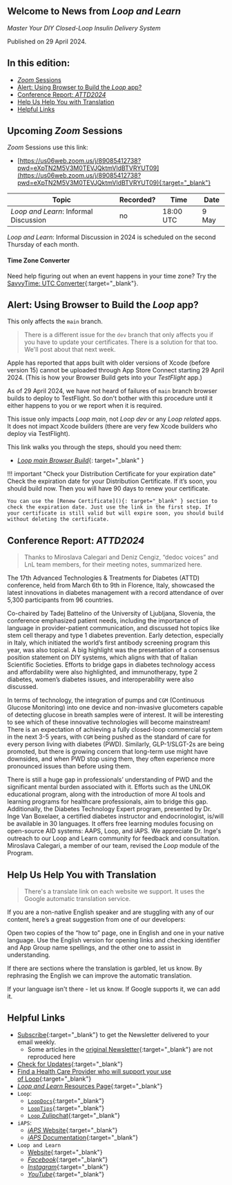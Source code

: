## Welcome to News from&nbsp;_<span translate="no">Loop and Learn</span>_

_Master Your DIY Closed-Loop Insulin Delivery System_

Published on 29 April 2024.

## In this edition:

* [*Zoom* Sessions](#upcoming-zoom-sessions)
* [Alert: Using Browser to Build the *Loop* app?](#alert-using-browser-to-build-the-loop-app)
* [Conference Report: _<span translate="no">ATTD2024</span>_](#conference-report-attd2024)
* [Help Us Help You with Translation](#help-us-help-you-with-translation)
* [Helpful Links](#helpful-links)

## Upcoming *Zoom* Sessions

*Zoom* Sessions use this link:

* [https://us06web.zoom.us/j/89085412738?pwd=eXpTN2M5V3M0TEVJQktmVldBTVRYUT09](https://us06web.zoom.us/j/89085412738?pwd=eXpTN2M5V3M0TEVJQktmVldBTVRYUT09){:target="_blank"}

| Topic | Recorded? | Time | Date |
| - | - | - | - |
| _<span translate="no">Loop and Learn</span>_: Informal Discussion | no | 18:00 UTC | 9 May |

_<span translate="no">Loop and Learn</span>_: Informal Discussion in 2024 is scheduled on the second Thursday of each month.

#### Time Zone Converter

Need help figuring out when an event happens in your time zone? Try the [SavvyTime: UTC Converter](https://savvytime.com/converter/utc){:target="_blank"}.

## Alert: Using Browser to Build the *Loop* app?

This only affects the `main` branch.

> There is a different issue for the `dev` branch that only affects you if you have to update your certificates. There is a solution for that too. We'll post about that next week.

Apple has reported that apps built with older versions of Xcode (before version 15) cannot be uploaded through App Store Connect starting 29 April 2024. (This is how your Browser Build gets into your *TestFlight* app.)

As of 29 April 2024, we have not heard of failures of `main` branch browser builds to deploy to TestFlight. So don't bother with this procedure until it either happens to you or we report when it is required.

This issue only impacts&nbsp;_<span translate="no">Loop main</span>_, not&nbsp;_<span translate="no">Loop dev</span>_&nbsp;or any&nbsp;_<span translate="no">Loop related</span>_&nbsp;apps. It does not impact Xcode builders (there are very few Xcode builders who deploy via TestFlight).

This link walks you through the steps, should you need them:

* [_<span translate="no">Loop main Browser Build</span>_](https://www.loopandlearn.org/2024/04/27/testflight-april-29-2024/){: target="_blank" }

!!! important "Check your Distribution Certificate for your expiration date"
    Check the expiration date for your Distribution Certificate. If it’s soon, you should build now. Then you will have 90 days to renew your certificate.

    You can use the [Renew Certificate](){: target="_blank" } section to check the expiration date. Just use the link in the first step. If your certificate is still valid but will expire soon, you should build without deleting the certificate.

## Conference Report: _<span translate="no">ATTD2024</span>_

> Thanks to Miroslava Calegari and Deniz Cengiz, “dedoc voices” and LnL team members, for their meeting notes, summarized here.

The 17th Advanced Technologies & Treatments for Diabetes (ATTD) conference, held from March 6th to 9th in Florence, Italy, showcased the latest innovations in diabetes management with a record attendance of over 5,300 participants from 96 countries.

Co-chaired by Tadej Battelino of the University of Ljubljana, Slovenia, the conference emphasized patient needs, including the importance of language in provider-patient communication, and discussed hot topics like stem cell therapy and type 1 diabetes prevention. Early detection, especially in Italy, which initiated the world’s first antibody screening program this year, was also topical. A big highlight was the presentation of a consensus position statement on DIY systems, which aligns with that of Italian Scientific Societies. Efforts to bridge gaps in diabetes technology access and affordability were also highlighted, and immunotherapy, type 2 diabetes, women’s diabetes issues, and interoperability were also discussed.

In terms of technology, the integration of pumps and `CGM` (Continuous Glucose Monitoring) into one device and non-invasive glucometers capable of detecting glucose in breath samples were of interest. It will be interesting to see which of these innovative technologies will become mainstream! There is an expectation of achieving a fully closed-loop commercial system in the next 3-5 years, with `CGM` being pushed as the standard of care for every person living with diabetes (PWD). Similarly, GLP-1/SLGT-2s are being promoted, but there is growing concern that long-term use might have downsides, and when PWD stop using them, they often experience more pronounced issues than before using them.

There is still a huge gap in professionals’ understanding of PWD and the significant mental burden associated with it. Efforts such as the UNLOK educational program, along with the introduction of more AI tools and learning programs for healthcare professionals, aim to bridge this gap. Additionally, the Diabetes Technology Expert program, presented by Dr. Inge Van Boxelaer, a certified diabetes instructor and endocrinologist, is/will be available in 30 languages. It offers free learning modules focusing on open-source AID systems: AAPS, Loop, and iAPS. We appreciate Dr. Inge's outreach to our Loop and Learn community for feedback and consultation. Miroslava Calegari, a member of our team, revised the *Loop* module of the Program.

## Help Us Help You with Translation

> There's a translate link on each website we support. It uses the Google automatic translation service.

If you are a non-native English speaker and are stuggling with any of our content, here’s a great suggestion from one of our developers:

Open two copies of the “how to” page, one in English and one in your native language. Use the English version for opening links and checking identifier and App Group name spellings, and the other one to assist in understanding.

If there are sections where the translation is garbled, let us know. By rephrasing the English we can improve the automatic translation.

If your language isn't there - let us know. If Google supports it, we can add it.

## Helpful Links

* [Subscribe](https://www.loopandlearn.org/newsletter-signup/){:target="_blank"} to get the Newsletter delivered to your email weekly.
    * Some articles in the [original Newsletter](https://www.loopandlearn.org/2022/10/19/loop-and-learn-newsletter/){:target="_blank"} are not reproduced here
* [Check for Updates](https://www.loopandlearn.org/version-updates/){:target="_blank"}
* [Find a Health Care Provider who will support your use of&nbsp;<span translate="no">Loop</span>](https://www.loopandlearn.org/hcp-recommendations/){:target="_blank"}
* [_<span translate="no">Loop and Learn</span>_&nbsp;Resources Page](https://www.loopandlearn.org/resources/){:target="_blank"}
* <code>Loop</code>:
    * [`LoopDocs`](https://loopkit.github.io/loopdocs/){:target="_blank"}
    * [`LoopTips`](https://loopkit.github.io/looptips/){:target="_blank"}
    * [`Loop` Zulipchat](https://loop.zulipchat.com/){:target="_blank"}
* <code>iAPS</code>:
    * [*iAPS* Website](https://www.iaps-app.org/){:target="_blank"}
    * [*iAPS* Documentation](http://iapsdocs.org/){:target="_blank"}
* <code>Loop and Learn</code>
    * [Website](https://www.loopandlearn.org/){:target="_blank"}
    * [*Facebook*](https://www.facebook.com/groups/LOOPandLEARN){:target="_blank"}
    * [*Instagram*](https://www.instagram.com/loopandlearn/){:target="_blank"}
    * [*YouTube*](https://www.youtube.com/c/loopandlearn){:target="_blank"}
